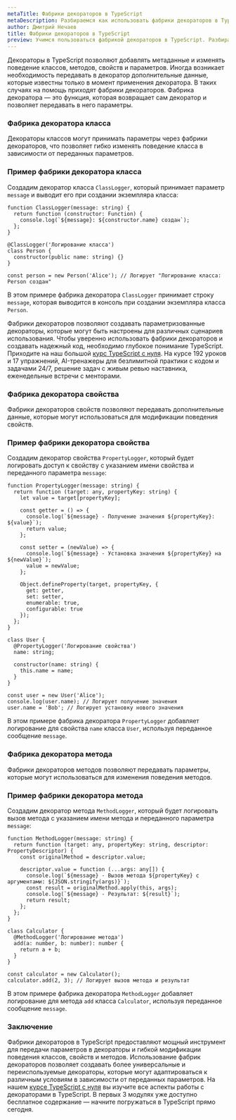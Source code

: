 ```yaml
---
metaTitle: Фабрики декораторов в TypeScript
metaDescription: Разбираемся как использовать фабрики декораторов в TypeScript
author: Дмитрий Нечаев
title: Фабрики декораторов в TypeScript
preview: Учимся пользоваться фабрикой декораторов в TypeScript. Разбираем примеры использования
---
```


Декораторы в TypeScript позволяют добавлять метаданные и изменять поведение классов, методов, свойств и параметров. Иногда возникает необходимость передавать в декоратор дополнительные данные, которые известны только в момент применения декоратора. В таких случаях на помощь приходят фабрики декораторов. Фабрика декоратора — это функция, которая возвращает сам декоратор и позволяет передавать в него параметры.

### Фабрика декоратора класса

Декораторы классов могут принимать параметры через фабрики декораторов, что позволяет гибко изменять поведение класса в зависимости от переданных параметров.

### Пример фабрики декоратора класса

Создадим декоратор класса `ClassLogger`, который принимает параметр `message` и выводит его при создании экземпляра класса:

```tsx
function ClassLogger(message: string) {
  return function (constructor: Function) {
    console.log(`${message}: ${constructor.name} создан`);
  };
}

@ClassLogger('Логирование класса')
class Person {
  constructor(public name: string) {}
}

const person = new Person('Alice'); // Логирует "Логирование класса: Person создан"

```

В этом примере фабрика декоратора `ClassLogger` принимает строку `message`, которая выводится в консоль при создании экземпляра класса `Person`.

Фабрики декораторов позволяют создавать параметризованные декораторы, которые могут быть настроены для различных сценариев использования. Чтобы уверенно использовать фабрики декораторов и создавать надежный код, необходимо глубокое понимание TypeScript. Приходите на наш большой [курс TypeScript с нуля](https://purpleschool.ru/course/typescript?utm_source=knowledgebase&utm_medium=text&utm_campaign=fabriki-dekoratorov-v-typescript). На курсе 192 уроков и 17 упражнений, AI-тренажеры для безлимитной практики с кодом и задачами 24/7, решение задач с живым ревью наставника, еженедельные встречи с менторами.

### Фабрика декоратора свойства

Фабрики декораторов свойств позволяют передавать дополнительные данные, которые могут использоваться для модификации поведения свойств.

### Пример фабрики декоратора свойства

Создадим декоратор свойства `PropertyLogger`, который будет логировать доступ к свойству с указанием имени свойства и переданного параметра `message`:

```tsx
function PropertyLogger(message: string) {
  return function (target: any, propertyKey: string) {
    let value = target[propertyKey];

    const getter = () => {
      console.log(`${message} - Получение значения ${propertyKey}: ${value}`);
      return value;
    };

    const setter = (newValue) => {
      console.log(`${message} - Установка значения ${propertyKey} на ${newValue}`);
      value = newValue;
    };

    Object.defineProperty(target, propertyKey, {
      get: getter,
      set: setter,
      enumerable: true,
      configurable: true
    });
  };
}

class User {
  @PropertyLogger('Логирование свойства')
  name: string;

  constructor(name: string) {
    this.name = name;
  }
}

const user = new User('Alice');
console.log(user.name); // Логирует получение значения
user.name = 'Bob'; // Логирует установку нового значения

```

В этом примере фабрика декоратора `PropertyLogger` добавляет логирование для свойства `name` класса `User`, используя переданное сообщение `message`.

### Фабрика декоратора метода

Фабрики декораторов методов позволяют передавать параметры, которые могут использоваться для изменения поведения методов.

### Пример фабрики декоратора метода

Создадим декоратор метода `MethodLogger`, который будет логировать вызов метода с указанием имени метода и переданного параметра `message`:

```tsx
function MethodLogger(message: string) {
  return function (target: any, propertyKey: string, descriptor: PropertyDescriptor) {
    const originalMethod = descriptor.value;

    descriptor.value = function (...args: any[]) {
      console.log(`${message} - Вызов метода ${propertyKey} с аргументами: ${JSON.stringify(args)}`);
      const result = originalMethod.apply(this, args);
      console.log(`${message} - Результат: ${result}`);
      return result;
    };
  };
}

class Calculator {
  @MethodLogger('Логирование метода')
  add(a: number, b: number): number {
    return a + b;
  }
}

const calculator = new Calculator();
calculator.add(2, 3); // Логирует вызов метода и результат

```

В этом примере фабрика декоратора `MethodLogger` добавляет логирование для метода `add` класса `Calculator`, используя переданное сообщение `message`.

### Заключение

Фабрики декораторов в TypeScript предоставляют мощный инструмент для передачи параметров в декораторы и гибкой модификации поведения классов, свойств и методов. Использование фабрик декораторов позволяет создавать более универсальные и переиспользуемые декораторы, которые могут адаптироваться к различным условиям в зависимости от переданных параметров. На нашем [курсе TypeScript с нуля](https://purpleschool.ru/course/typescript?utm_source=knowledgebase&utm_medium=text&utm_campaign=fabriki-dekoratorov-v-typescript) вы изучите все аспекты работы с декораторами в TypeScript. В первых 3 модулях уже доступно бесплатное содержание — начните погружаться в TypeScript прямо сегодня.
